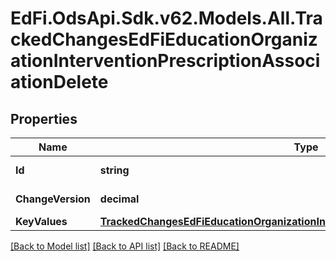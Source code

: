 # EdFi.OdsApi.Sdk.v62.Models.All.TrackedChangesEdFiEducationOrganizationInterventionPrescriptionAssociationDelete

## Properties

Name | Type | Description | Notes
------------ | ------------- | ------------- | -------------
**Id** | **string** | Resource identifier | [optional] 
**ChangeVersion** | **decimal** | Change version | [optional] 
**KeyValues** | [**TrackedChangesEdFiEducationOrganizationInterventionPrescriptionAssociationKey**](TrackedChangesEdFiEducationOrganizationInterventionPrescriptionAssociationKey.md) |  | [optional] 

[[Back to Model list]](../README.md#documentation-for-models) [[Back to API list]](../README.md#documentation-for-api-endpoints) [[Back to README]](../README.md)

